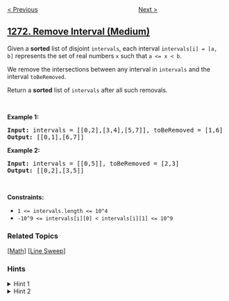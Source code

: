 <!--|This file generated by command(leetcode description); DO NOT EDIT.    |-->
<!--+----------------------------------------------------------------------+-->
<!--|@author    openset <openset.wang@gmail.com>                           |-->
<!--|@link      https://github.com/openset                                 |-->
<!--|@home      https://github.com/openset/leetcode                        |-->
<!--+----------------------------------------------------------------------+-->

[< Previous](../hexspeak "Hexspeak")
　　　　　　　　　　　　　　　　
[Next >](../delete-tree-nodes "Delete Tree Nodes")

## [1272. Remove Interval (Medium)](https://leetcode.com/problems/remove-interval "删除区间")

<p>Given a <strong>sorted</strong> list of disjoint <code>intervals</code>, each interval <code>intervals[i] = [a, b]</code> represents the set of real numbers&nbsp;<code>x</code> such that&nbsp;<code>a &lt;= x &lt; b</code>.</p>

<p>We remove the intersections between any interval in <code>intervals</code> and the interval <code>toBeRemoved</code>.</p>

<p>Return a <strong>sorted</strong>&nbsp;list of <code>intervals</code> after all such removals.</p>

<p>&nbsp;</p>
<p><strong>Example 1:</strong></p>
<pre><strong>Input:</strong> intervals = [[0,2],[3,4],[5,7]], toBeRemoved = [1,6]
<strong>Output:</strong> [[0,1],[6,7]]
</pre><p><strong>Example 2:</strong></p>
<pre><strong>Input:</strong> intervals = [[0,5]], toBeRemoved = [2,3]
<strong>Output:</strong> [[0,2],[3,5]]
</pre>
<p>&nbsp;</p>
<p><strong>Constraints:</strong></p>

<ul>
	<li><code>1 &lt;= intervals.length &lt;= 10^4</code></li>
	<li><code>-10^9 &lt;= intervals[i][0] &lt; intervals[i][1] &lt;= 10^9</code></li>
</ul>

### Related Topics
  [[Math](../../tag/math/README.md)]
  [[Line Sweep](../../tag/line-sweep/README.md)]

### Hints
<details>
<summary>Hint 1</summary>
Solve the problem for every interval alone.
</details>

<details>
<summary>Hint 2</summary>
Divide the problem into cases according to the position of the two intervals.
</details>
